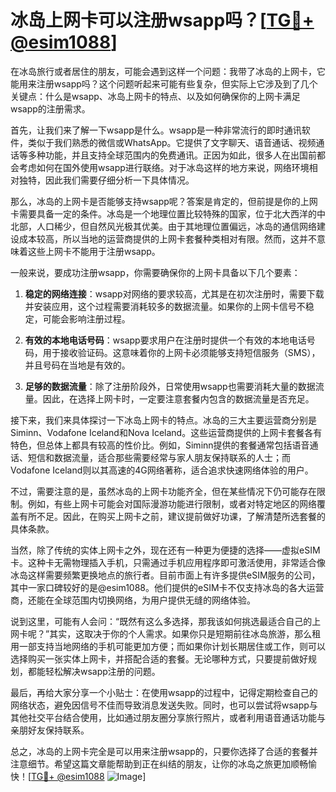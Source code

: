 # 冰岛上网卡可以注册wsapp吗？[[TG💪+ @esim1088](https://t.me/s/esim1088)]

在冰岛旅行或者居住的朋友，可能会遇到这样一个问题：我带了冰岛的上网卡，它能用来注册wsapp吗？这个问题听起来可能有些复杂，但实际上它涉及到了几个关键点：什么是wsapp、冰岛上网卡的特点、以及如何确保你的上网卡满足wsapp的注册需求。

首先，让我们来了解一下wsapp是什么。wsapp是一种非常流行的即时通讯软件，类似于我们熟悉的微信或WhatsApp。它提供了文字聊天、语音通话、视频通话等多种功能，并且支持全球范围内的免费通讯。正因为如此，很多人在出国前都会考虑如何在国外使用wsapp进行联络。对于冰岛这样的地方来说，网络环境相对独特，因此我们需要仔细分析一下具体情况。

那么，冰岛的上网卡是否能够支持wsapp呢？答案是肯定的，但前提是你的上网卡需要具备一定的条件。冰岛是一个地理位置比较特殊的国家，位于北大西洋的中北部，人口稀少，但自然风光极其优美。由于其地理位置偏远，冰岛的通信网络建设成本较高，所以当地的运营商提供的上网卡套餐种类相对有限。然而，这并不意味着这些上网卡不能用于注册wsapp。

一般来说，要成功注册wsapp，你需要确保你的上网卡具备以下几个要素：

1. **稳定的网络连接**：wsapp对网络的要求较高，尤其是在初次注册时，需要下载并安装应用，这个过程需要消耗较多的数据流量。如果你的上网卡信号不稳定，可能会影响注册过程。
   
2. **有效的本地电话号码**：wsapp要求用户在注册时提供一个有效的本地电话号码，用于接收验证码。这意味着你的上网卡必须能够支持短信服务（SMS），并且号码在当地是有效的。

3. **足够的数据流量**：除了注册阶段外，日常使用wsapp也需要消耗大量的数据流量。因此，在选择上网卡时，一定要注意套餐内包含的数据流量是否充足。

接下来，我们来具体探讨一下冰岛上网卡的特点。冰岛的三大主要运营商分别是Siminn、Vodafone Iceland和Nova Iceland。这些运营商提供的上网卡套餐各有特色，但总体上都具有较高的性价比。例如，Siminn提供的套餐通常包括语音通话、短信和数据流量，适合那些需要经常与家人朋友保持联系的人士；而Vodafone Iceland则以其高速的4G网络著称，适合追求快速网络体验的用户。

不过，需要注意的是，虽然冰岛的上网卡功能齐全，但在某些情况下仍可能存在限制。例如，有些上网卡可能会对国际漫游功能进行限制，或者对特定地区的网络覆盖有所不足。因此，在购买上网卡之前，建议提前做好功课，了解清楚所选套餐的具体条款。

当然，除了传统的实体上网卡之外，现在还有一种更为便捷的选择——虚拟eSIM卡。这种卡无需物理插入手机，只需通过手机应用程序即可激活使用，非常适合像冰岛这样需要频繁更换地点的旅行者。目前市面上有许多提供eSIM服务的公司，其中一家口碑较好的是@esim1088。他们提供的eSIM卡不仅支持冰岛的各大运营商，还能在全球范围内切换网络，为用户提供无缝的网络体验。

说到这里，可能有人会问：“既然有这么多选择，那我该如何挑选最适合自己的上网卡呢？”其实，这取决于你的个人需求。如果你只是短期前往冰岛旅游，那么租用一部支持当地网络的手机可能更加方便；而如果你计划长期居住或工作，则可以选择购买一张实体上网卡，并搭配合适的套餐。无论哪种方式，只要提前做好规划，都能轻松解决wsapp注册的问题。

最后，再给大家分享一个小贴士：在使用wsapp的过程中，记得定期检查自己的网络状态，避免因信号不佳而导致消息发送失败。同时，也可以尝试将wsapp与其他社交平台结合使用，比如通过朋友圈分享旅行照片，或者利用语音通话功能与亲朋好友保持联系。

总之，冰岛的上网卡完全是可以用来注册wsapp的，只要你选择了合适的套餐并注意细节。希望这篇文章能帮助到正在纠结的朋友，让你的冰岛之旅更加顺畅愉快！[[TG💪+ @esim1088](https://t.me/s/esim1088) ![Image](https://i.postimg.cc/4NQfJmqS/Snipaste-2025-05-13-00-14-12.png)]